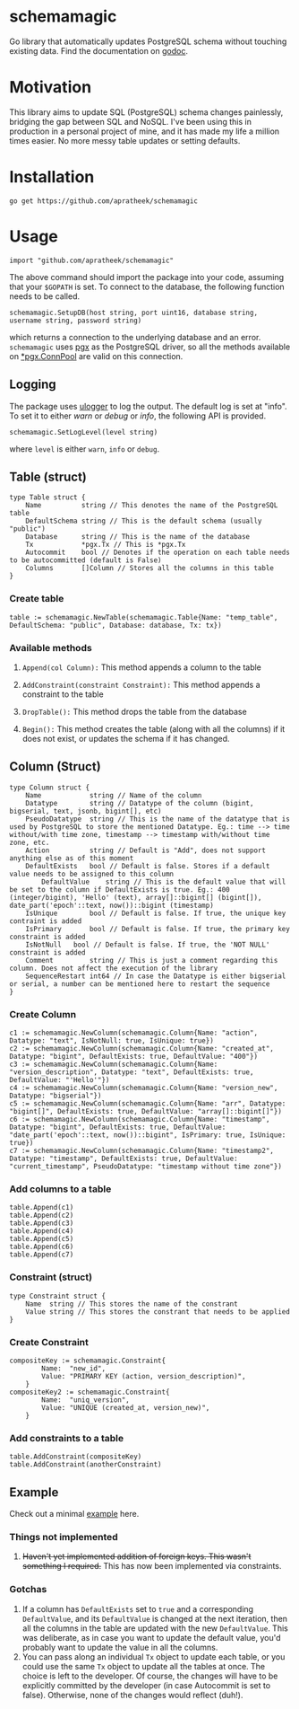 # schemamagic
Go library that automatically updates PostgreSQL schema without touching existing data. Find the documentation on [godoc](https://godoc.org/github.com/apratheek/schemamagic).

# Motivation
This library aims to update SQL (PostgreSQL) schema changes painlessly, bridging the gap between SQL and NoSQL. I've been using this in production in a personal project of mine, and it has made my life a million times easier. No more messy table updates or setting defaults. 

# Installation
```
go get https://github.com/apratheek/schemamagic
```

# Usage
```
import "github.com/apratheek/schemamagic"
```
The above command should import the package into your code, assuming that your `$GOPATH` is set. To connect to the database, the following function needs to be called.

```
schemamagic.SetupDB(host string, port uint16, database string, username string, password string)
```
which returns a connection to the underlying database and an error. `schemamagic` uses [pgx](https://github.com/jackc/pgx) as the PostgreSQL driver, so all the methods available on [*pgx.ConnPool](https://godoc.org/github.com/jackc/pgx#ConnPool) are valid on this connection.

## Logging
The package uses [ulogger](https://github.com/Unaxiom/ulogger) to log the output. The default log is set at "info". To set it to either *warn* or *debug* or *info*, the following API is provided.
```
schemamagic.SetLogLevel(level string)
```
where `level` is either `warn`, `info` or `debug`.

## Table (struct)
```
type Table struct {
	Name          string // This denotes the name of the PostgreSQL table
	DefaultSchema string // This is the default schema (usually "public")
	Database      string // This is the name of the database
	Tx            *pgx.Tx // This is *pgx.Tx
	Autocommit    bool // Denotes if the operation on each table needs to be autocommitted (default is False)
	Columns       []Column // Stores all the columns in this table
}
```

### Create table
```
table := schemamagic.NewTable(schemamagic.Table{Name: "temp_table", DefaultSchema: "public", Database: database, Tx: tx})
```

### Available methods
1. `Append(col Column):`
This method appends a column to the table

2. `AddConstraint(constraint Constraint):`
This method appends a constraint to the table

3. `DropTable():`
This method drops the table from the database

4. `Begin():`
This method creates the table (along with all the columns) if it does not exist, or updates the schema if it has changed. 

## Column (Struct)
```
type Column struct {
	Name            string // Name of the column
	Datatype        string // Datatype of the column (bigint, bigserial, text, jsonb, bigint[], etc)
	PseudoDatatype  string // This is the name of the datatype that is used by PostgreSQL to store the mentioned Datatype. Eg.: time --> time without/with time zone, timestamp --> timestamp with/without time zone, etc.
	Action          string // Default is "Add", does not support anything else as of this moment
	DefaultExists   bool // Default is false. Stores if a default value needs to be assigned to this column
        DefaultValue    string // This is the default value that will be set to the column if DefaultExists is true. Eg.: 400 (integer/bigint), 'Hello' (text), array[]::bigint[] (bigint[]), date_part('epoch'::text, now())::bigint (timestamp)
	IsUnique        bool // Default is false. If true, the unique key contraint is added
	IsPrimary       bool // Default is false. If true, the primary key constraint is added
	IsNotNull   bool // Default is false. If true, the 'NOT NULL' constraint is added
	Comment         string // This is just a comment regarding this column. Does not affect the execution of the library
	SequenceRestart int64 // In case the Datatype is either bigserial or serial, a number can be mentioned here to restart the sequence
}
```

### Create Column
```
c1 := schemamagic.NewColumn(schemamagic.Column{Name: "action", Datatype: "text", IsNotNull: true, IsUnique: true})
c2 := schemamagic.NewColumn(schemamagic.Column{Name: "created_at", Datatype: "bigint", DefaultExists: true, DefaultValue: "400"})
c3 := schemamagic.NewColumn(schemamagic.Column{Name: "version_description", Datatype: "text", DefaultExists: true, DefaultValue: "'Hello'"})
c4 := schemamagic.NewColumn(schemamagic.Column{Name: "version_new", Datatype: "bigserial"})
c5 := schemamagic.NewColumn(schemamagic.Column{Name: "arr", Datatype: "bigint[]", DefaultExists: true, DefaultValue: "array[]::bigint[]"})
c6 := schemamagic.NewColumn(schemamagic.Column{Name: "timestamp", Datatype: "bigint", DefaultExists: true, DefaultValue: "date_part('epoch'::text, now())::bigint", IsPrimary: true, IsUnique: true})
c7 := schemamagic.NewColumn(schemamagic.Column{Name: "timestamp2", Datatype: "timestamp", DefaultExists: true, DefaultValue: "current_timestamp", PseudoDatatype: "timestamp without time zone"})

```

### Add columns to a table
```
table.Append(c1)
table.Append(c2)
table.Append(c3)
table.Append(c4)
table.Append(c5)
table.Append(c6)
table.Append(c7)
```

### Constraint (struct)
```
type Constraint struct {
	Name  string // This stores the name of the constrant
	Value string // This stores the constrant that needs to be applied
}
```

### Create Constraint
```
compositeKey := schemamagic.Constraint{
		Name:  "new_id",
		Value: "PRIMARY KEY (action, version_description)",
	}
compositeKey2 := schemamagic.Constraint{
		Name:  "uniq_version",
		Value: "UNIQUE (created_at, version_new)",
	}
```

### Add constraints to a table
```
table.AddConstraint(compositeKey)
table.AddConstraint(anotherConstraint)
```

## Example
Check out a minimal [example](https://github.com/apratheek/schemamagic/blob/master/example/main.go) here.

### Things not implemented
1. ~~Haven't yet implemented addition of foreign keys. This wasn't something I required.~~ This has now been implemented via constraints.

### Gotchas
1. If a column has `DefaultExists` set to `true` and a corresponding `DefaultValue`, and its `DefaultValue` is changed at the next iteration, then all the columns in the table are updated with the new `DefaultValue`. This was deliberate, as in case you want to update the default value, you'd probably want to update the value in all the columns.
2. You can pass along an individual `Tx` object to update each table, or you could use the same `Tx` object to update all the tables at once. The choice is left to the developer. Of course, the changes will have to be explicitly committed by the developer (in case Autocommit is set to false). Otherwise, none of the changes would reflect (duh!).
